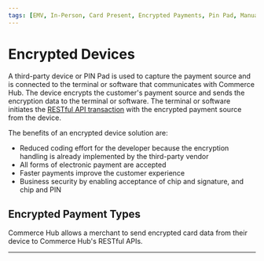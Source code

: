 ```yaml
---
tags: [EMV, In-Person, Card Present, Encrypted Payments, Pin Pad, Manual Entry, Track Data, Device, Terminal, Point-of-Sale]
---
```


# Encrypted Devices

A third-party device or PIN Pad is used to capture the payment source and is connected to the terminal or software that communicates with Commerce Hub. The device encrypts the customer's payment source and sends the encryption data to the terminal or software. The terminal or software initiates the [RESTful API transaction](?path=docs/Resources/API-Documents/Use-Our-APIs.md) with the encrypted payment source from the device.

The benefits of an encrypted device solution are:

- Reduced coding effort for the developer because the encryption handling is already implemented by the third-party vendor
- All forms of electronic payment are accepted
- Faster payments improve the customer experience
- Business security by enabling acceptance of chip and signature, and chip and PIN

## Encrypted Payment Types

Commerce Hub allows a merchant to send encrypted card data from their device to Commerce Hub's RESTful APIs.

<!-- type: row -->

<!-- type: card
title: EMV Chip
description: EMV chip enhances the security of payment card transactions for payment terminals and automated teller machines through the use of a chip embedded in credit, debit, and prepaid cards.
link: ?path=docs/In-Person/Encrypted-Payments/EMV.md
-->

<!-- type: card
title: Contactless
description: Near Field Communication (NFC) or contactless payment are transactions made by tapping either a contactless chip card or a payment-enabled device with a contactless-enabled terminal.
link: 
-->

<!-- type: card
title: Track Data
description: Payment Track can be used as EMV Fallback and involves manually swiping the payment source into a payment terminal using a magnetic stripe (magstripe).
link: ?path=docs/In-Person/Encrypted-Payments/Track.md
-->

<!-- type: card
title: Manual Entry
description: Encrypted manual key entry can be used as EMV Fallback and involves manually entering the payment source details in a payment terminal. 
link: ?path=docs/In-Person/Encrypted-Payments/Manual.md
-->

<!-- type: row-end -->

---
